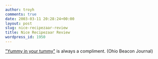 ```yaml
---
author: troyh
comments: true
date: 2003-03-11 20:28:24+00:00
layout: post
slug: nice-recipezaar-review
title: Nice Recipezaar Review
wordpress_id: 1950
---
```


["Yummy in your tummy"](http://www.ohio.com/mld/ohio/living/food/5109136.htm) is always a compliment.  (Ohio Beacon Journal)

